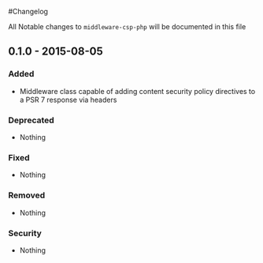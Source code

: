 #Changelog

All Notable changes to `middleware-csp-php` will be documented in this file

## 0.1.0 - 2015-08-05

### Added
- Middleware class capable of adding content security policy directives to a PSR 7 response via headers

### Deprecated
- Nothing

### Fixed
- Nothing

### Removed
- Nothing

### Security
- Nothing
